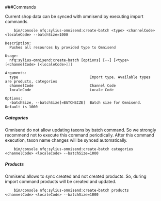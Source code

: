 ###Commands

Current shop data can be synced with omnisend by executing import commands.

```shell
    bin/console nfq:sylius-omnisend:create-batch <type> <channelCode> <localeCode> --batchSize=1000
```

```
Description:
  Pushes all resources by provided type to Omnisend

Usage:
  nfq:sylius-omnisend:create-batch [options] [--] [<type> [<channelCode> [<localeCode>]]]

Arguments:
  type                                 Import type. Available types are products, categories
  channelCode                          Channel Code
  localeCode                           Locale Code

Options:
  -batchSize, --batchSize[=BATCHSIZE]  Batch size for Omnisend. Default is 1000

```


##### Categories
Omnisend do not allow updating taxons by batch command. So we strongly recommend not to execute this command periodically.
After this command execution, taxon name changes will be synced automatically.

```shell
    bin/console nfq:sylius-omnisend:create-batch categories <channelCode> <localeCode> --batchSize=1000
```

##### Products
Omnisend allows to sync created and not created products. So, during import command products will be created and updated.

```shell
    bin/console nfq:sylius-omnisend:create-batch products <channelCode> <localeCode> --batchSize=1000
```

